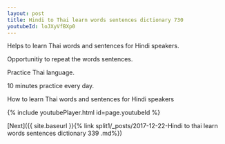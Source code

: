 ```yaml
---
layout: post
title: Hindi to Thai learn words sentences dictionary 730 
youtubeId: loJXyVfBXp0
---
```

 
 
Helps to learn Thai words and sentences for Hindi speakers.

Opportunitiy to repeat the words sentences. 

Practice Thai language. 
 
10 minutes practice every day. 
 
How to learn Thai words and sentences for Hindi speakers 
 
{% include youtubePlayer.html id=page.youtubeId %}
 
 
[Next]({{ site.baseurl }}{% link  split1/_posts/2017-12-22-Hindi to thai learn words sentences dictionary 339 .md%})
 

